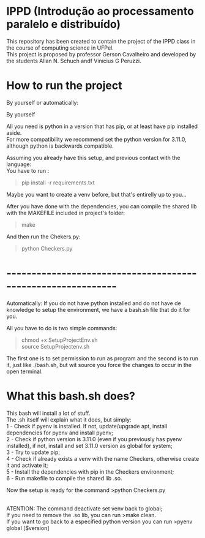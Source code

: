 # IPPD (Introdução ao processamento paralelo e distribuído)

This repository has been created to contain the project of the IPPD class in the course of computing science in UFPel. <br>
This project is proposed by professor Gerson Cavalheiro and developed by the students Allan N. Schuch andf Vinícius G Peruzzi.

# How to run the project

By yourself or automatically:

By yourself

All you need is python in a version that has pip, or at least have pip installed aside.<br>
For more compatibility we recommend set the python version for 3.11.0, although python is backwards compatible.

Assuming you already have this setup, and previous contact with the language:<br>
You have to run :
>pip install -r requirements.txt

Maybe you want to create a venv before, but that's entirelly up to you...<br>

After you have done with the dependencies, you can compile the shared lib with the MAKEFILE included in project's folder:
>make

And then run the Chekers.py:
>python Checkers.py

# ------------------------------------------------------------

Automatically:
If you do not have python installed and do not have de knowledge to setup the environment, we have a bash.sh file that do it for you. <br>

All you have to do is two simple commands:

>chmod +x SetupProjectEnv.sh<br>
>source SetupProjectenv.sh

The first one is to set permission to run as program and the second is to run it, just like ./bash.sh, but wit source you force the changes to occur in the open terminal.<br>

# What this bash.sh does?
This bash will install a lot of stuff.<br>
The .sh itself will explain what it does, but simply:<br>
1 - Check if pyenv is installed. If not, update/upgrade apt, install dependencies for pyenv and install pyenv;<br>
2 - Check if python version is 3.11.0 (even if you previously has pyenv installed), if not, install and set 3.11.0 version as global for system;<br>
3 - Try to update pip;<br>
4 - Check if already exists a venv with the name Checkers, otherwise create it and activate it;<br>
5 - Install the dependencies with pip in the Checkers environment;<br>
6 - Run makefile to compile the shared lib .so.<br>

Now the setup is ready for the command >python Checkers.py<br><br>

ATENTION: The command deactivate set venv back to global;<br>
    If you need to remove the .so lib, you can run >make clean.<br>
    If you want to go back to a especified python version you can run >pyenv global [$version]